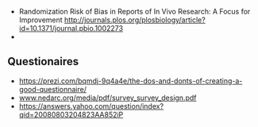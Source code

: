 * Randomization Risk of Bias in Reports of In Vivo Research: A Focus for Improvement http://journals.plos.org/plosbiology/article?id=10.1371/journal.pbio.1002273
* 


## Questionaires 

* https://prezi.com/bqmdj-9q4a4e/the-dos-and-donts-of-creating-a-good-questionnaire/
* www.nedarc.org/media/pdf/survey_survey_design.pdf 
* https://answers.yahoo.com/question/index?qid=20080803204823AA852iP 

